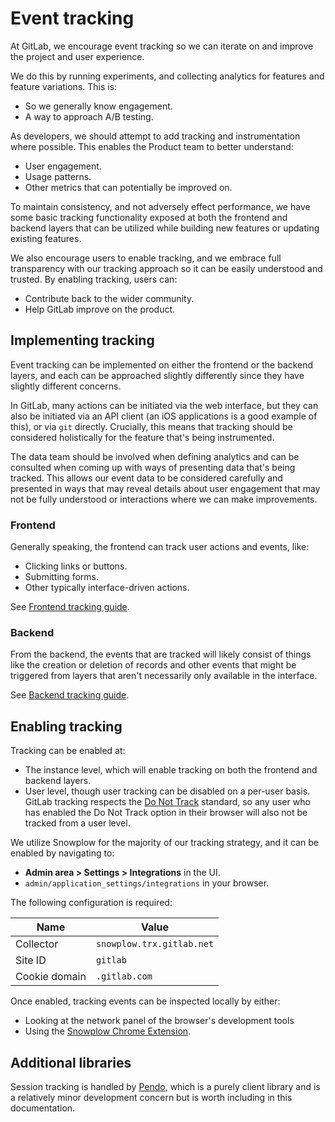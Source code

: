 # Event tracking

At GitLab, we encourage event tracking so we can iterate on and improve the project and user experience.

We do this by running experiments, and collecting analytics for features and feature variations. This is:

- So we generally know engagement.
- A way to approach A/B testing.

As developers, we should attempt to add tracking and instrumentation where possible. This enables the Product team to better understand:

- User engagement.
- Usage patterns.
- Other metrics that can potentially be improved on.

To maintain consistency, and not adversely effect performance, we have some basic tracking functionality exposed at both the frontend and backend layers that can be utilized while building new features or updating existing features.

We also encourage users to enable tracking, and we embrace full transparency with our tracking approach so it can be easily understood and trusted. By enabling tracking, users can:

- Contribute back to the wider community.
- Help GitLab improve on the product.

## Implementing tracking

Event tracking can be implemented on either the frontend or the backend layers, and each can be approached slightly differently since they have slightly different concerns.

In GitLab, many actions can be initiated via the web interface, but they can also be initiated via an API client (an iOS applications is a good example of this), or via `git` directly. Crucially, this means that tracking should be considered holistically for the feature that's being instrumented.

The data team should be involved when defining analytics and can be consulted when coming up with ways of presenting data that's being tracked. This allows our event data to be considered carefully and presented in ways that may reveal details about user engagement that may not be fully understood or interactions where we can make improvements.

### Frontend

Generally speaking, the frontend can track user actions and events, like:

- Clicking links or buttons.
- Submitting forms.
- Other typically interface-driven actions.

See [Frontend tracking guide](frontend.md).

### Backend

From the backend, the events that are tracked will likely consist of things like the creation or deletion of records and other events that might be triggered from layers that aren't necessarily only available in the interface.

See [Backend tracking guide](backend.md).

## Enabling tracking

Tracking can be enabled at:

- The instance level, which will enable tracking on both the frontend and backend layers.
- User level, though user tracking can be disabled on a per-user basis. GitLab tracking respects the [Do Not Track](https://www.eff.org/issues/do-not-track) standard, so any user who has enabled the Do Not Track option in their browser will also not be tracked from a user level.

We utilize Snowplow for the majority of our tracking strategy, and it can be enabled by navigating to:

- **Admin area > Settings > Integrations** in the UI.
- `admin/application_settings/integrations` in your browser.

The following configuration is required:

| Name          | Value                     |
| ------------- | ------------------------- |
| Collector     | `snowplow.trx.gitlab.net` |
| Site ID       | `gitlab`                  |
| Cookie domain | `.gitlab.com`             |

Once enabled, tracking events can be inspected locally by either:

- Looking at the network panel of the browser's development tools
- Using the [Snowplow Chrome Extension](https://chrome.google.com/webstore/detail/snowplow-inspector/maplkdomeamdlngconidoefjpogkmljm).

## Additional libraries

Session tracking is handled by [Pendo](https://www.pendo.io/), which is a purely client library and is a relatively minor development concern but is worth including in this documentation.
